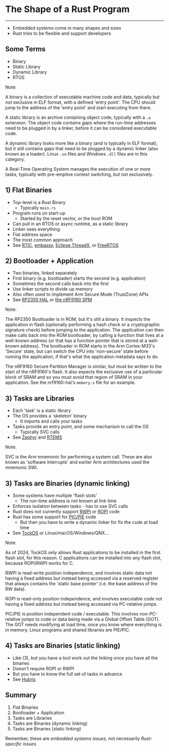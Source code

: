 # The Shape of a Rust Program

---

* Embedded systems come in many shapes and sizes
* Rust tries to be flexible and support developers

## Some Terms

* Binary
* Static Library
* Dynamic Library
* RTOS

Note:

A binary is a collection of executable machine code and data, typically but not
exclusive in ELF format, with a defined 'entry point'. The CPU should jump to
the address of the 'entry point' and start executing from there.

A static library is an archive containing object code, typically with a `.a`
extension. The object code contains gaps where the run-time addresses need to be
plugged in by a linker, before it can be considered executable code.

A dynamic library looks more like a binary (and is typically in ELF format), but
it still contains gaps that need to be plugged by a dynamic linker (also known
as a loader). Linux `.so` files and Windows `.dll` files are in this category.

A Real-Time Operating System manages the execution of one or more tasks,
typically with pre-emptive context switching, but not exclusively.

## 1) Flat Binaries

* Top-level is a Rust Binary
  * Typically `main.rs`
* Program runs on start-up
  * Started by the reset vector, or the boot ROM
* Can pull in an RTOS or async runtime, as a static library
* Linker sees everything
* Flat address space
* The most common approach
* See [RTIC](https://rtic.rs/), [embassy](https://embassy.dev), [Eclipse ThreadX](https://ferrous-systems.com/blog/rust-and-threadx/), or [FreeRTOS](https://github.com/ferrous-systems/freertos-experiments)

## 2) Bootloader + Application

* Two binaries, linked separately
* First binary (e.g. bootloader) starts the second (e.g. application)
* Sometimes the second calls back into the first
* Use linker scripts to divide up memory
* Also often used to implement Arm Secure Mode (TrustZone) APIs
* See [RP2350 HAL](https://docs.rs/rp235x-hal) or [the nRF9160 SPM](https://github.com/nrf-rs/nrf9160-dk)

Note:

The RP2350 Bootloader is in ROM, but it's still a binary. It inspects the
application in flash (optionally performing a hash check or a cryptographic
signature check) before jumping to the application. The application can then
make calls back into the ROM bootloader, by calling a function that lives at a
well-known address (or that has a function pointer that is stored at a
well-known address). The bootloader in ROM starts in the Arm Cortex-M33's
'Secure' state, but can switch the CPU into 'non-secure' state before running
the application, if that's what the application metadata says to do.

The nRF9160 Secure Partition Manager is similar, but must be written to the
start of the nRF9160's flash. It also expects the exclusive use of a particular
block of SRAM and so you must avoid that region of SRAM in your application. See
the nrf9160-hal's `memory.x` file for an example.

## 3) Tasks are Libraries

* Each 'task' is a static library
* The OS provides a 'skeleton' binary
  * It imports and calls your tasks
* Tasks provide an entry point, and some mechanism to call the OS
  * Typically SVC calls
* See
  [Zephyr](https://zephyrproject.org/zephyr-weekly-update-rust-coming-to-zephyr/)
  and [RTEMS](https://docs.rtems.org/branches/master/user/rust/index.html)

Note:

SVC is the Arm mnemonic for performing a system call. These are also known as
'software interrupts' and earlier Arm architectures used the mnemonic SWI.

## 3) Tasks are Binaries (dynamic linking)

* Some systems have multiple 'flash slots'
  * The run-time address is not known at link time
* Enforces isolation between tasks - has to use SVC calls
* Rust does not currently support [RWPI] or [ROPI] code
* Rust has some support for [PIC/PIE] code
  * But then you have to write a dynamic linker for fix the code at load time
* See [TockOS](https://tockos.org) or Linux/macOS/Windows/QNX...

[RWPI]: https://developer.arm.com/documentation/dui0774/l/Compiler-Command-line-Options/-frwpi---fno-rwpi?lang=en
[ROPI]: https://developer.arm.com/documentation/dui0774/l/Compiler-Command-line-Options/-fropi---fno-ropi?lang=en
[PIC/PIE]: https://mropert.github.io/2018/02/02/pic_pie_sanitizers/

Note:

As of 2024, TockOS only allows Rust applications to be installed in the first
flash slot, for this reason. C applications can be installed into any flash
slot, because ROPI/RWPI works for C.

RWPI is read-write position independence, and involves static data not having a
fixed address but instead being accessed via a reserved register that always
contains the 'static base pointer' (i.e. the base address of the RW data).

ROPI is read-only position independence, and involves executable code not having
a fixed address but instead being accessed via PC-relative jumps.

PIC/PIE is position independent code / executable. This involves non-PC-relative
jumps to code or data being made via a Global Offset Table (GOT). The GOT needs
modifying at load time, once you know where everything is in memory. Linux
programs and shared libraries are PIE/PIC.

## 4) Tasks are Binaries (static linking)

* Like (3), but you have a tool work out the linking once you have all the
  binaries
* Doesn't require ROPI or RWPI
* But you have to know the full set of tasks in advance
* See [Hubris](https://hubris.oxide.computer)

## Summary

1. Flat Binaries
2. Bootloader + Application
3. Tasks are Libraries
4. Tasks are Binaries (dynamic linking)
5. Tasks are Binaries (static linking)

Remember, these are *embedded systems issues*, not necessarily *Rust-specific issues*.
